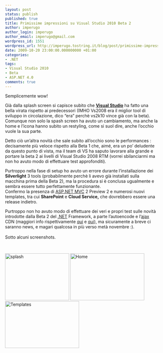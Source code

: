 ```yaml
---
layout: post
status: publish
published: true
title: Primissime impressioni su Visual Studio 2010 Beta 2
author: imperugo
author_login: imperugo
author_email: imperugo@gmail.com
wordpress_id: 1551
wordpress_url: http://imperugo.tostring.it/blog/post/primissime-impressioni-su-visual-studio-2010-beta-2/
date: 2009-10-20 23:00:00.000000000 +01:00
categories:
- .NET
tags:
- Visual Studio 2010
- Beta
- ASP.NET 4.0
comments: true
---
```

<p>Semplicemente wow!</p>  <p>Già dalla splash screen si capisce subito che <a href="http://imperugo.tostring.it/blog/search?q=Visual+Studio&amp;searchButton=Go"><strong>Visual Studio</strong></a> ha fatto una bella virata rispetto ai predecessori (IMHO Vs2008 era il miglior tool di sviluppo in circolazione, dico “era” perchè vs2k10 vince già con la beta).     <br />Comunque non solo la spash screen ha avuto un cambiamento, ma anche la home e l’icona hanno subito un restyling, come si suol dire, anche l’occhio vuole la sua parte.</p>  <p>Detto ciò un’altra novità che sale subito all’occhio sono le performances : decisamente più veloce rispetto alla Beta 1 che, aimé, era un po’ deludente da questo punto di vista, ma il team di VS ha saputo lavorare alla grande e portare la beta 2 ai livelli di Visual Studio 2008 RTM (vorrei sbilanciarmi ma non ho avuto modo di effettuare test approfonditi).</p>  <p>Purtroppo nella fase di setup ho avuto un errore durante l’installazione dei <strong>Silverlight</strong> 3 tools (probabilmente perchè li avevo già installati sulla macchina prima della Beta 2), ma la procedura si è conclusa ugualmente e sembra essere tutto perfettamente funzionante.    <br />Confermo la presenza di <a href="http://imperugo.tostring.it/Categories/Archive/MVC">ASP.NET MVC</a> 2 Preview 2 e numerosi nuovi templates, tra cui <strong>SharePoint</strong> e <strong>Cloud Service,</strong> che dovrebbero essere una release indietro.</p>  <p>Purtroppo non ho avuto modo di effettuare dei veri e propri test sulle novità introdotte dalla Beta 2 del <a href="http://imperugo.tostring.it/categories/archive/.NET">.NET</a> Framework, a parte l’autoencode e l’<a href="http://en.wikipedia.org/wiki/Ajax_(programming)">ajax</a> CDN (maggiori info rispettivamente <a href="http://imperugo.tostring.it/blog/post/autoencode-in-aspnet-40">qui</a> e <a href="http://imperugo.tostring.it/blog/post/microsoft-ajax-cdn">qui</a>), ma sicuramente a breve ci saranno news, e magari qualcosa in più verso metà novembre :).    <br />    <br />Sotto alcuni screenshots.</p>    <p>&#160;</p> <a href="http://imperugo.tostring.it/Content/Uploaded/image/splash.jpg" rel="shadowbox"><img style="border-right-width: 0px; display: inline; border-top-width: 0px; border-bottom-width: 0px; border-left-width: 0px" title="splash" border="0" alt="splash" src="http://imperugo.tostring.it/Content/Uploaded/image/splash_thumb.jpg" width="211" height="154" /></a> <a href="http://imperugo.tostring.it/Content/Uploaded/image/Home.jpg" rel="shadowbox"><img style="border-right-width: 0px; display: inline; border-top-width: 0px; border-bottom-width: 0px; border-left-width: 0px" title="Home" border="0" alt="Home" src="http://imperugo.tostring.it/Content/Uploaded/image/Home_thumb.jpg" width="244" height="154" /></a> <a href="http://imperugo.tostring.it/Content/Uploaded/image/Templates.jpg" rel="shadowbox"><img style="border-right-width: 0px; display: inline; border-top-width: 0px; border-bottom-width: 0px; border-left-width: 0px" title="Templates" border="0" alt="Templates" src="http://imperugo.tostring.it/Content/Uploaded/image/Templates_thumb.jpg" width="244" height="154" /></a>
